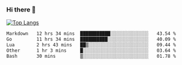 ### Hi there 👋

<!--
**3Xpl0it3r/3Xpl0it3r** is a ✨ _special_ ✨ repository because its `README.md` (this file) appears on your GitHub profile.

Here are some ideas to get you started:

- 🔭 I’m currently working on ...
- 🌱 I’m currently learning ...
- 👯 I’m looking to collaborate on ...
- 🤔 I’m looking for help with ...
- 💬 Ask me about ...
- 📫 How to reach me: ...
- 😄 Pronouns: ...
- ⚡ Fun fact: ...
-->


[![Top Langs](https://github-readme-stats.vercel.app/api/top-langs/?username=3Xpl0it3r&layout=compact)](https://github.com/3Xpl0it3r/3Xpl0it3r)

<!--START_SECTION:waka-->

```txt
Markdown   12 hrs 34 mins  ███████████░░░░░░░░░░░░░░   43.54 %
Go         11 hrs 34 mins  ██████████░░░░░░░░░░░░░░░   40.09 %
Lua        2 hrs 43 mins   ██▒░░░░░░░░░░░░░░░░░░░░░░   09.44 %
Other      1 hr 3 mins     █░░░░░░░░░░░░░░░░░░░░░░░░   03.64 %
Bash       30 mins         ▒░░░░░░░░░░░░░░░░░░░░░░░░   01.78 %
```

<!--END_SECTION:waka-->

